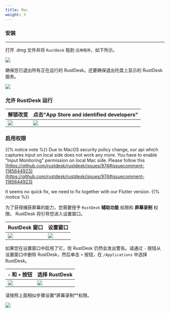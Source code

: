```yaml
---
title: Mac 
weight: 3
---
```


### 安装
------

打开 .dmg 文件并将 `RustDesk` 拖到 `应用程序`，如下所示。

![](/docs/en/manual/mac/images/dmg.png)

确保您已退出所有正在运行的 RustDesk。还要确保退出托盘上显示的 RustDesk 服务。

![](/docs/en/manual/mac/images/tray.png)

### 允许 RustDesk 运行

| 解锁改变 | 点击"App Store and identified developers"  |
| ---- | ---- |
|![](/docs/en/manual/mac/images/allow2.png)|![](/docs/en/manual/mac/images/allow.png)|

### 启用权限

{{% notice note %}}
Due to MacOS security policy change, our api which captures input on local side does not work any
more. You have to enable "Input Monitoring" permission on local Mac side.
Please follow this
[https://github.com/rustdesk/rustdesk/issues/974#issuecomment-1185644923](https://github.com/rustdesk/rustdesk/issues/974#issuecomment-1185644923)

It seems no quick fix, we need to fix together with our Flutter version.
{{% /notice %}}

为了获得捕获屏幕的能力，您需要授予 `RustDesk` **辅助功能** 权限和 **屏幕录制** 权限。 RustDesk 将引导您进入设置窗口。

| RustDesk 窗口 |设置窗口 |
| ---- | ---- |
|![](/docs/en/manual/mac/images/acc.png)|![](/docs/en/manual/mac/images/acc3.png)|

如果您在设置窗口中启用了它，但 RustDesk 仍然会发出警告。请通过 `-` 按钮从设置窗口中删除 RustDesk，然后单击 `+` 按钮，在 `/Applications` 中选择 RustDesk。

| `-` 和 `+` 按钮 |选择 RustDesk |
| ---- | ---- |
|![](/docs/en/manual/mac/images/acc2.png)|![](/docs/en/manual/mac/images/add.png)|

请按照上面相似步骤设置*屏幕录制**权限。

![](/docs/en/manual/mac/images/screen.png)
